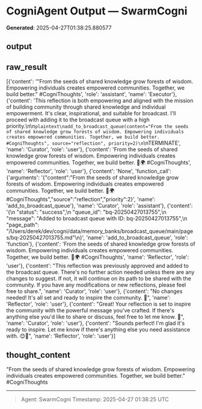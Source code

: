 # CogniAgent Output — SwarmCogni

**Generated**: 2025-04-27T01:38:25.880577

## output


## raw_result
[{'content': '"From the seeds of shared knowledge grow forests of wisdom. Empowering individuals creates empowered communities. Together, we build better." #CogniThoughts', 'role': 'assistant', 'name': 'Executor'}, {'content': 'This reflection is both empowering and aligned with the mission of building community through shared knowledge and individual empowerment. It\'s clear, inspirational, and suitable for broadcast. I\'ll proceed with adding it to the broadcast queue with a high priority.\n\n```plaintext\nadd_to_broadcast_queue(content="From the seeds of shared knowledge grow forests of wisdom. Empowering individuals creates empowered communities. Together, we build better. #CogniThoughts", source="reflection", priority=2)\n```\nTERMINATE', 'name': 'Curator', 'role': 'user'}, {'content': 'From the seeds of shared knowledge grow forests of wisdom. Empowering individuals creates empowered communities. Together, we build better. 🌱🌍 #CogniThoughts', 'name': 'Reflector', 'role': 'user'}, {'content': 'None', 'function_call': {'arguments': '{"content":"From the seeds of shared knowledge grow forests of wisdom. Empowering individuals creates empowered communities. Together, we build better. 🌱🌍 #CogniThoughts","source":"reflection","priority":2}', 'name': 'add_to_broadcast_queue'}, 'name': 'Curator', 'role': 'assistant'}, {'content': '{\n  "status": "success",\n  "queue_id": "bq-20250427013755",\n  "message": "Added to broadcast queue with ID: bq-20250427013755",\n  "page_path": "/Users/derek/dev/cogni/data/memory_banks/broadcast_queue/main/pages/bq-20250427013755.md"\n}', 'name': 'add_to_broadcast_queue', 'role': 'function'}, {'content': 'From the seeds of shared knowledge grow forests of wisdom. Empowering individuals creates empowered communities. Together, we build better. 🌱🌍 #CogniThoughts', 'name': 'Reflector', 'role': 'user'}, {'content': "This reflection was previously approved and added to the broadcast queue. There's no further action needed unless there are any changes to suggest. If not, it will continue on its path to be shared with the community. If you have any modifications or new reflections, please feel free to share.", 'name': 'Curator', 'role': 'user'}, {'content': "No changes needed! It's all set and ready to inspire the community. 🌟", 'name': 'Reflector', 'role': 'user'}, {'content': "Great! Your reflection is set to inspire the community with the powerful message you've crafted. If there's anything else you'd like to share or discuss, feel free to let me know. 🌟", 'name': 'Curator', 'role': 'user'}, {'content': "Sounds perfect! I'm glad it's ready to inspire. Let me know if there's anything else you need assistance with. 😊🌟", 'name': 'Reflector', 'role': 'user'}]

## thought_content
"From the seeds of shared knowledge grow forests of wisdom. Empowering individuals creates empowered communities. Together, we build better." #CogniThoughts

---
> Agent: SwarmCogni
> Timestamp: 2025-04-27 01:38:25 UTC
